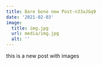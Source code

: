 ```yaml
---
title: Bare bone new Post-n33aJGq9
date: '2021-02-03'
image:
  title: img.jpg
  url: media/img.jpg
  alt: ''
---
```

this is a new post with images
